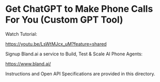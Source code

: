 # Get ChatGPT to Make Phone Calls For You (Custom GPT Tool)

Watch Tutorial:

https://youtu.be/LsWtMJcx_uM?feature=shared

Signup Bland.ai a service to Build, Test & Scale AI Phone Agents:

https://www.bland.ai/

Instructions and Open API Specifications are provided in this directory.
